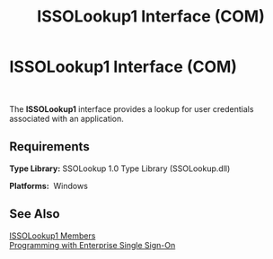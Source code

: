 ﻿---
title: ISSOLookup1 Interface (COM)
TOCTitle: ISSOLookup1 Interface (COM)
ms:assetid: d1bc2bc5-64d9-476e-9471-2f2c2376154f
ms:mtpsurl: https://msdn.microsoft.com/library/Aa771951(v=BTS.80)
ms:contentKeyID: 51531416
ms.date: 08/30/2017
mtps_version: v=BTS.80
---

# ISSOLookup1 Interface (COM)

 

The **ISSOLookup1** interface provides a lookup for user credentials associated with an application.

## Requirements

**Type Library:** SSOLookup 1.0 Type Library (SSOLookup.dll)

**Platforms:**  Windows

## See Also

[ISSOLookup1 Members](issolookup1-members.md)  
[Programming with Enterprise Single Sign-On](https://msdn.microsoft.com/library/aa704508\(v=bts.80\))

